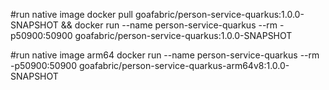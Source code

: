 #run native image
docker pull goafabric/person-service-quarkus:1.0.0-SNAPSHOT && docker run --name person-service-quarkus --rm -p50900:50900 goafabric/person-service-quarkus:1.0.0-SNAPSHOT

#run native image arm64
docker run --name person-service-quarkus --rm -p50900:50900 goafabric/person-service-quarkus-arm64v8:1.0.0-SNAPSHOT

